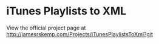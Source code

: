 iTunes Playlists to XML
====================

View the official project page at http://jamesrskemp.com/Projects/iTunesPlaylistsToXml?git
